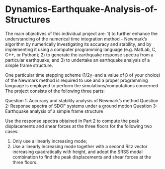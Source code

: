 # Dynamics-Earthquake-Analysis-of-Structures
The main objectives of this individual project are: 1) to further enhance the understanding of the numerical time integration method – Newmark’s algorithm by numerically investigating its accuracy and stability, and by implementing it using a computer programming language (e.g. MatLab, C, C++, or Python); 2) to generate the earthquake response spectra from a particular earthquake; and 3) to undertake an earthquake analysis of a simple frame structure.

One particular time stepping scheme (1/2γ=and a value of β of your choice) of the Newmark method is required to use and a proper programming language is employed to perform the simulations/computations concerned. The project consists of the following three parts:

Question 1: Accuracy and stability analysis of Newmark’s method
Question 2: Response spectra of SDOF systems under a ground motion
Question 3: Earthquake analysis of a simple frame structure

Use the response spectra obtained in Part 2 to compute the peak displacements and shear forces at the three floors for the following two cases:
1) Only use a linearly increasing mode;
2) Use a linearly increasing mode together with a second Ritz vector increasing quadratically with height, and adopt the SRSS modal combination to find the peak displacements and shear forces at the three floors.
